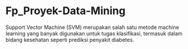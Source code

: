 # Fp_Proyek-Data-Mining
Support Vector Machine (SVM) merupakan salah satu metode machine learning yang banyak digunakan untuk tugas klasifikasi, termasuk dalam bidang kesehatan seperti prediksi penyakit diabetes.
